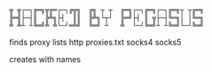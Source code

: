 
    ╦ ╦┌─┐╔═╗╦╔═┌─┐╔╦╗  ╔╗ ┬ ┬  ╔═╗┌─┐╔═╗┌─┐╔═╗┬ ┬╔═╗
    ╠═╣├─┤║  ╠╩╗├┤  ║║  ╠╩╗└┬┘  ╠═╝├┤ ║ ╦├─┤╚═╗│ │╚═╗
    ╩ ╩┴ ┴╚═╝╩ ╩└─┘═╩╝  ╚═╝ ┴   ╩  └─┘╚═╝┴ ┴╚═╝└─┘╚═╝


finds proxy lists http
proxies.txt
socks4
socks5
 
creates with names
